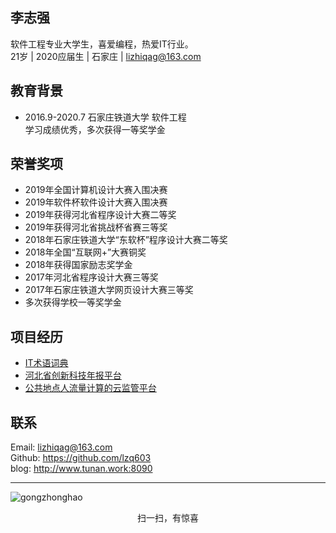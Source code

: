 

## <i class="fa fa-user"></i> 李志强  
软件工程专业大学生，喜爱编程，热爱IT行业。  
21岁 | 2020应届生 | 石家庄 | lizhiqag@163.com  

## <i class="fa fa-graduation-cap"></i> 教育背景  
  
+ 2016.9-2020.7	石家庄铁道大学 软件工程  
学习成绩优秀，多次获得一等奖学金   

## 荣誉奖项

+ 2019年全国计算机设计大赛入围决赛  
+ 2019年软件杯软件设计大赛入围决赛  
+ 2019年获得河北省程序设计大赛二等奖  
+ 2019年获得河北省挑战杯省赛三等奖  
+ 2018年石家庄铁道大学“东软杯”程序设计大赛二等奖  
+ 2018年全国“互联网+”大赛铜奖  
+ 2018年获得国家励志奖学金  
+ 2017年河北省程序设计大赛三等奖  
+ 2017年石家庄铁道大学网页设计大赛三等奖  
+ 多次获得学校一等奖学金  


## 项目经历
- [IT术语词典](https://github.com/lzq603/itwords)
- [河北省创新科技年报平台](https://github.com/lzq603/itwords)
- [公共地点人流量计算的云监管平台](https://github.com/lzq603/itwords)

## <i class="fa fa-phone"></i> 联系  
Email: lizhiqag@163.com  
Github: https://github.com/lzq603  
blog: http://www.tunan.work:8090  

---  
![gongzhonghao](http://www.tunan.work:8090/upload/2019/8/qrcode_for_gh_889c8e5b9670_258-6b1c716ebd9f45e98ef74a5ef6172f9e.jpg)  
<p style="text-align:center;">扫一扫，有惊喜</p>